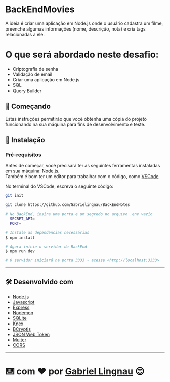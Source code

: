 # BackEndMovies

A ideia é criar uma aplicação em Node.js onde o usuário cadastra um filme, preenche algumas informações (nome, descrição, nota) e cria tags relacionadas a ele.

# O que será abordado neste desafio:

- Criptografia de senha
- Validação de email
- Criar uma aplicação em Node.js
- SQL
- Query Builder

## 🚀 Começando

Estas instruções permitirão que você obtenha uma cópia do projeto funcionando na sua máquina para fins de desenvolvimento e teste.

## 🔧 Instalação

### Pré-requisitos

Antes de começar, você precisará ter as seguintes ferramentas instaladas em sua máquina:
[Node.js](https://nodejs.org/en/).  
Também é bom ter um editor para trabalhar com o código, como [VSCode](https://code.visualstudio.com/)

No terminal do VSCode, escreva o seguinte código:

```bash
git init

git clone https://github.com/Gabrielingnau/BackEndNotes

# No BackEnd, insira uma porta e um segredo no arquivo .env vazio
  SECRET_API=
  PORT=

# Instale as dependências necessárias
$ npm install

# Agora inicie o servidor do BackEnd
$ npm run dev

# O servidor iniciará na porta 3333 - acesse <http://localhost:3333>
```

---

## 🛠️ Desenvolvido com

- [Node.js](https://nodejs.org/en/)
- [Javascript](https://developer.mozilla.org/pt-BR/docs/Web/JavaScript)
- [Express](https://expressjs.com)
- [Nodemon](https://nodemon.io/)
- [SQLite](https://www.sqlite.org/index.html)
- [Knex](https://knexjs.org/)
- [BCryptjs](https://www.npmjs.com/package/bcryptjs)
- [JSON Web Token](https://www.npmjs.com/package/jsonwebtoken)
- [Multer](https://www.npmjs.com/package/multer)
- [CORS](https://www.npmjs.com/package/cors)

---
# ⌨️ com ❤️ por [Gabriel Lingnau](https://www.linkedin.com/in/gabriel-lingnau-3bb17b266/) 😊

